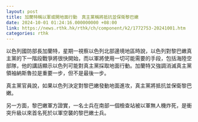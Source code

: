 ```yaml
---
layout: post
title: 加蘭特稱以軍或開地面行動　真主黨稱將抵抗並保衛黎巴嫩
date: 2024-10-01 01:24:16.000000000 +08:00
link: https://news.rthk.hk/rthk/ch/component/k2/1772753-20241001.htm
categories: rthk
---
```


以色列國防部長加蘭特，星期一視察以色列北部邊境地區時說，以色列對黎巴嫩真主黨的下一階段戰爭將很快開始，而以軍將使用一切可能需要的手段，包括海陸空部隊，他的講話顯示以色列可能對真主黨採取地面行動。加蘭特又強調消滅真主黨領袖納斯魯拉是重要一步，但不是最後一步。

真主黨官員說，如果以色列決定對黎巴嫩發動地面進攻，真主黨將抵抗並保衛黎巴嫩。

另一方面，黎巴嫩軍方證實，一名士兵在南部一個檢查站被以軍無人機炸死，是衝突升級以來首名死於以軍空襲的黎巴嫩士兵。

